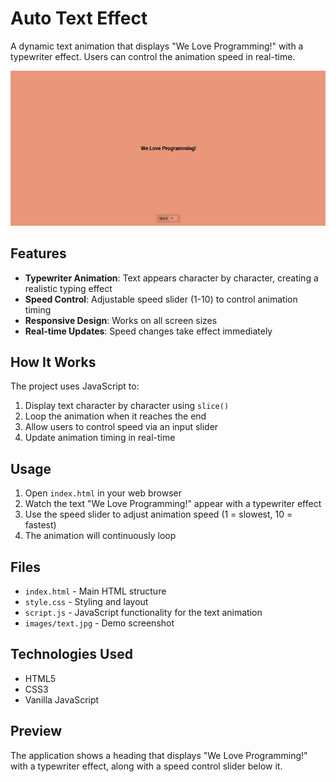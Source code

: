 # Auto Text Effect

A dynamic text animation that displays "We Love Programming!" with a typewriter effect. Users can control the animation speed in real-time.

![Auto Text Effect Demo](./images/text.jpg)

## Features

- **Typewriter Animation**: Text appears character by character, creating a realistic typing effect
- **Speed Control**: Adjustable speed slider (1-10) to control animation timing
- **Responsive Design**: Works on all screen sizes
- **Real-time Updates**: Speed changes take effect immediately

## How It Works

The project uses JavaScript to:

1. Display text character by character using `slice()`
2. Loop the animation when it reaches the end
3. Allow users to control speed via an input slider
4. Update animation timing in real-time

## Usage

1. Open `index.html` in your web browser
2. Watch the text "We Love Programming!" appear with a typewriter effect
3. Use the speed slider to adjust animation speed (1 = slowest, 10 = fastest)
4. The animation will continuously loop

## Files

- `index.html` - Main HTML structure
- `style.css` - Styling and layout
- `script.js` - JavaScript functionality for the text animation
- `images/text.jpg` - Demo screenshot

## Technologies Used

- HTML5
- CSS3
- Vanilla JavaScript

## Preview

The application shows a heading that displays "We Love Programming!" with a typewriter effect, along with a speed control slider below it.
